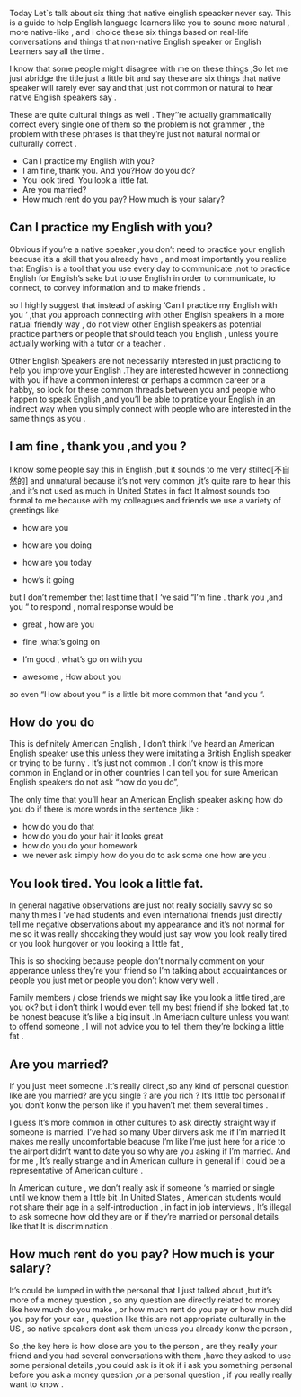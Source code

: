 Today Let`s talk about six thing that native einglish speacker never say. This is a guide to help English language learners like you to sound more natural , more native-like , and i choice these six things based on real-life conversations and things that non-native English speaker or English Learners say all the time .

I know that some people might disagree with me on these things ,So let me just abridge  the title just a little bit and say these are six things that native speaker will rarely ever say and that just not common or natural to hear native English speakers say .

These are quite cultural things as well . They’’re actually grammatically correct every single one of them so the problem is not grammer , the problem with these phrases is that they’re just not natural normal or culturally correct .

- Can I practice my English with you?
- I am fine, thank you. And you?How do you do?
- You look tired. You look a little fat.
- Are you married?
- How much rent do you pay? How much is your salary?

## Can I practice my English with you?

Obvious if you’re a native speaker ,you don’t need to practice your english beacuse it’s a skill that you already have , and most importantly you realize that English is a tool that you use every day to communicate ,not to practice English for English’s sake but to use English in order to communicate, to connect, to convey information and to make friends .

so I highly suggest that instead of asking ‘Can I practice my English with you ‘ ,that you approach connecting with other English speakers in a more natual friendly way , do not view other English speakers as potential practice partners or people that should teach you English , unless you’re actually working with a tutor or a teacher .

Other English Speakers are not necessarily interested in just practicing to help you improve your English .They are interested however in connectiong with you if have a common interest or perhaps a common career or a habby, so look for these common threads between you and people who happen to speak English ,and you’ll be able to pratice your English in an indirect way when you simply connect with people who are interested in the same things as you .

## I am fine , thank you ,and you ?

I know some people say this in English ,but it sounds to me very stilted[不自然的] and unnatural because it’s not very common ,it’s quite rare to hear this ,and it’s not used as much in United States in fact It almost sounds too formal to me because with my colleagues and friends we use a variety of greetings like

- how are you

- how are you doing

- how are you today

- how’s it going

but I don’t remember thet last time that I ‘ve said “I’m fine . thank you ,and you “ to respond , nomal response would be

- great , how are you

- fine ,what’s going on
- I’m good , what’s go on with you
- awesome , How about you

so even “How about you “ is a little bit more common that “and you “.

## How do you do

This is definitely American English , I don’t think I’ve heard an American English speaker use this unless they were imitating a British English speaker or trying to be funny . It’s just not common . I don’t know is this more common in England or in other countries I can tell you for sure American English speakers do not ask “how do you do”,

The only time that you’ll hear an American English speaker asking how do you do if there is more words in the sentence ,like :

- how do you do that
- how do you do your hair it looks great
- how do you do your homework
- we never ask simply how do you do to ask some one how are you .

## You look tired. You look a little fat.

In general nagative observations are just not really socially savvy so so many thimes I ‘ve had students and even international friends just directly tell me negative observations about my appearance and it’s not normal for me so it was really shocaking they would just say wow you look really tired or you look hungover or you looking a little fat ,

This is so shocking because people don’t normally comment on your apperance unless they’re your friend so I’m talking about acquaintances or people you just met or people you don’t know very well .

Family members / close friends we might say like you look a little tired ,are you ok? but i don’t think I would even tell my best friend if she looked fat ,to be honest beacuse it’s like a big insult .In Ameriacn culture unless you want to offend someone , I will not advice you to tell them they’re looking a little fat .

## Are you married?

If you just meet someone .It’s really direct ,so any kind of personal question like are you married? are you single ? are you rich ? It’s little too personal if you don’t konw the person like if you haven’t met them several times .

I guess It’s more common in other cultures to ask directly straight way if someone is married. I’ve had so many Uber dirvers ask me if I’m married It makes me really uncomfortable beacuse I’m like I’me just here for a ride to the airport didn’t want to date you so why are you asking if I’m married. And for me , It’s really strange and in American culture in general if I could be a representative of American culture .

In American culture , we don’t really ask if someone ‘s married or single until we know them a little bit .In United States , American students would not share their age in a self-introduction , in fact in job interviews , It’s illegal to ask someone how old they are or if they’re married or personal details like that It is discrimination .

## How much rent do you pay? How much is your salary?
It’s could be lumped in with the personal that I just talked about ,but it’s more of a money question , so any question are directly related to money like how much do you make , or how much rent do you pay or how much did you pay for your car , question like this are not appropriate culturally in the US , so native speakers dont ask them unless you already konw the person ,

So ,the key here is how close are you to the person , are they really your friend and you had several conversations with them ,have they asked to use some persional details ,you could ask is it ok if i ask you something personal before you ask a money question ,or a personal question , if you really really want to know .